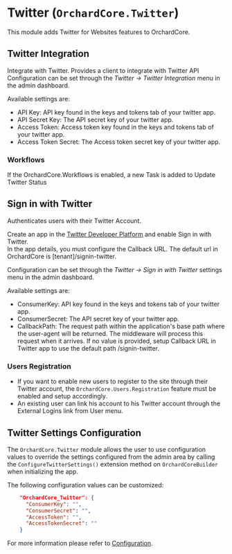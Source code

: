 # Twitter (`OrchardCore.Twitter`)

This module adds Twitter for Websites features to OrchardCore.

## Twitter Integration

Integrate with Twitter. Provides a client to integrate with Twitter API
Configuration can be set through the _Twitter -> Twitter Integration_ menu in the admin dashboard.

Available settings are:

- API Key: API key found in the keys and tokens tab of your twitter app.
- API Secret Key: The API secret key of your twitter app.
- Access Token: Access token key found in the keys and tokens tab of your twitter app.
- Access Token Secret: The Access token secret key of your twitter app.

### Workflows

If the OrchardCore.Workflows is enabled, a new Task is added to Update Twitter Status

## Sign in with Twitter

Authenticates users with their Twitter Account.

Create an app in the [Twitter Developer Platform](https://developer.twitter.com) and enable Sign in with Twitter.  
In the app details, you must configure the Callback URL. The default url in OrchardCore is [tenant]/signin-twitter.

Configuration can be set through the _Twitter -> Sign in with Twitter_ settings menu in the admin dashboard.

Available settings are:

- ConsumerKey: API key found in the keys and tokens tab of your twitter app.
- ConsumerSecret: The API secret key of your twitter app.
- CallbackPath: The request path within the application's base path where the user-agent will be returned. The middleware will process this request when it arrives.
If no value is provided, setup Callback URL in Twitter app to use the default path /signin-twitter.

### Users Registration

- If you want to enable new users to register to the site through their Twitter account, the `OrchardCore.Users.Registration` feature must be enabled and setup accordingly.
- An existing user can link his account to his Twitter account through the External Logins link from User menu.

## Twitter Settings Configuration

The `OrchardCore.Twitter` module allows the user to use configuration values to override the settings configured from the admin area by calling the `ConfigureTwitterSettings()` extension method on `OrchardCoreBuilder` when initializing the app.

The following configuration values can be customized:

```json
    "OrchardCore_Twitter": {
      "ConsumerKey": "",
      "ConsumerSecret": "",
      "AccessToken": "",
      "AccessTokenSecret": ""
    }
```

For more information please refer to [Configuration](../../core/Configuration/README.md).
